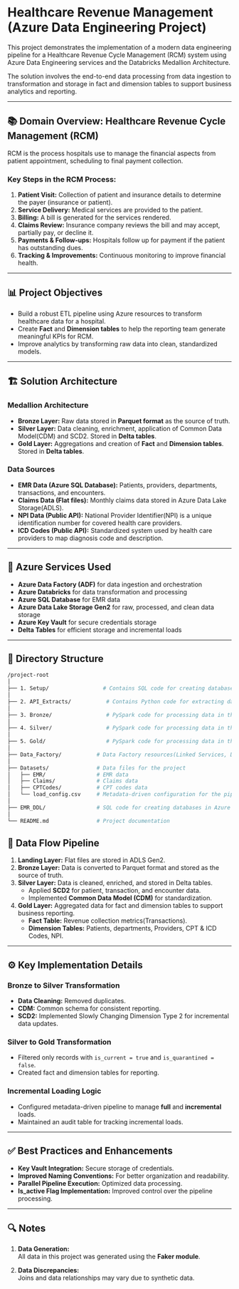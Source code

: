 # Healthcare Revenue Management (Azure Data Engineering Project)

This project demonstrates the implementation of a modern data engineering pipeline for a Healthcare Revenue Cycle Management (RCM) system using Azure Data Engineering services and the Databricks Medallion Architecture.

The solution involves the end-to-end data processing from data ingestion to transformation and storage in fact and dimension tables to support business analytics and reporting.

---

## 📚 Domain Overview: Healthcare Revenue Cycle Management (RCM)

RCM is the process hospitals use to manage the financial aspects from patient appointment, scheduling to final payment collection.

### Key Steps in the RCM Process:
1. **Patient Visit:** Collection of patient and insurance details to determine the payer (insurance or patient).
2. **Service Delivery:** Medical services are provided to the patient.
3. **Billing:** A bill is generated for the services rendered.
4. **Claims Review:** Insurance company reviews the bill and may accept, partially pay, or decline it.
5. **Payments & Follow-ups:** Hospitals follow up for payment if the patient has outstanding dues.
6. **Tracking & Improvements:** Continuous monitoring to improve financial health.

---

## 📊 Project Objectives

- Build a robust ETL pipeline using Azure resources to transform healthcare data for a hospital.
- Create **Fact** and **Dimension tables** to help the reporting team generate meaningful KPIs for RCM.
- Improve analytics by transforming raw data into clean, standardized models.

---

## 🏗 Solution Architecture

### Medallion Architecture
- **Bronze Layer:** Raw data stored in **Parquet format** as the source of truth.
- **Silver Layer:** Data cleaning, enrichment, application of Common Data Model(CDM) and SCD2. Stored in **Delta tables**.
- **Gold Layer:** Aggregations and creation of **Fact** and **Dimension tables**. Stored in **Delta tables**.

### Data Sources
- **EMR Data (Azure SQL Database):** Patients, providers, departments, transactions, and encounters.
- **Claims Data (Flat files):** Monthly claims data stored in Azure Data Lake Storage(ADLS).
- **NPI Data (Public API):** National Provider Identifier(NPI) is a unique identification number for covered health care providers.
- **ICD Codes (Public API):** Standardized system used by health care providers to map diagnosis code and description.

---

## 🔧 Azure Services Used
- **Azure Data Factory (ADF)** for data ingestion and orchestration
- **Azure Databricks** for data transformation and processing
- **Azure SQL Database** for EMR data
- **Azure Data Lake Storage Gen2** for raw, processed, and clean data storage
- **Azure Key Vault** for secure credentials storage
- **Delta Tables** for efficient storage and incremental loads

---

## 📂 Directory Structure

```bash
/project-root
│
├── 1. Setup/                 # Contains SQL code for creating databases and audit table in Databricks
│
├── 2. API_Extracts/           # Contains Python code for extracting data from public APIs
│
├── 3. Bronze/                 # PySpark code for processing data in the Bronze layer
│
├── 4. Silver/                 # PySpark code for processing data in the Silver layer
│
├── 5. Gold/                   # PySpark code for processing data in the Gold layer
│
├── Data_Factory/           # Data Factory resources(Linked Services, Datasets, Pipelines)
│
├── Datasets/               # Data files for the project
│   ├── EMR/                # EMR data
│   ├── Claims/             # Claims data
│   ├── CPTCodes/           # CPT codes data
│   └── load_config.csv     # Metadata-driven configuration for the pipeline
│
├── EMR_DDL/                # SQL code for creating databases in Azure SQL
│
└── README.md               # Project documentation

```

## 🔄 Data Flow Pipeline

1. **Landing Layer:** Flat files are stored in ADLS Gen2.
2. **Bronze Layer:** Data is converted to Parquet format and stored as the source of truth.
3. **Silver Layer:** Data is cleaned, enriched, and stored in Delta tables.
   - Applied **SCD2** for patient, transaction, and encounter data.
   - Implemented **Common Data Model (CDM)** for standardization.
4. **Gold Layer:** Aggregated data for fact and dimension tables to support business reporting.
   - **Fact Table:** Revenue collection metrics(Transactions).
   - **Dimension Tables:** Patients, departments, Providers, CPT & ICD Codes, NPI.

---

## ⚙️ Key Implementation Details

### Bronze to Silver Transformation

- **Data Cleaning:** Removed duplicates.
- **CDM:** Common schema for consistent reporting.
- **SCD2:** Implemented Slowly Changing Dimension Type 2 for incremental data updates.

### Silver to Gold Transformation

- Filtered only records with `is_current = true` and `is_quarantined = false`.
- Created fact and dimension tables for reporting.

### Incremental Loading Logic

- Configured metadata-driven pipeline to manage **full** and **incremental** loads.
- Maintained an audit table for tracking incremental loads.

---

## ✅ Best Practices and Enhancements

- **Key Vault Integration:** Secure storage of credentials.
- **Improved Naming Conventions:** For better organization and readability.
- **Parallel Pipeline Execution:** Optimized data processing.
- **Is_active Flag Implementation:** Improved control over the pipeline processing.

---

## 🔍 Notes

1. **Data Generation:**  
   All data in this project was generated using the **Faker module**.

2. **Data Discrepancies:**  
   Joins and data relationships may vary due to synthetic data.
